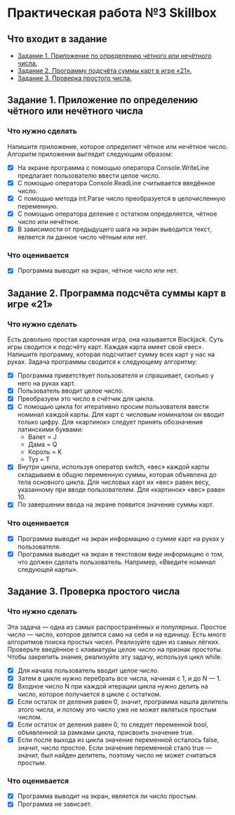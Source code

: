 # Практическая работа №3 Skillbox
## Что входит в задание
* [Задание 1. Приложение по определению чётного или нечётного числа.](#задание-1-приложение-по-определению-чётного-или-нечётного-числа)
* [Задание 2. Программу подсчёта суммы карт в игре «21».](#задание-2-программа-подсчёта-суммы-карт-в-игре-21)
* [Задание 3. Проверка простого числа.](#задание-3-проверка-простого-числа)

## Задание 1. Приложение по определению чётного или нечётного числа
### Что нужно сделать
Напишите приложение, которое определяет чётное или нечётное число. Алгоритм приложения выглядит следующим образом:
- [x] На экране программа с помощью оператора Console.WriteLine предлагает пользователю ввести целое число.
- [x] С помощью оператора Console.ReadLine считывается введённое число.
- [x] С помощью метода int.Parse число преобразуется в целочисленную переменную.
- [x] С помощью оператора деления с остатком определяется, чётное число или нечётное.
- [x] В зависимости от предыдущего шага на экран выводится текст, является ли данное число чётным или нет.

### Что оценивается
- [x] Программа выводит на экран, чётное число или нет. 

## Задание 2. Программа подсчёта суммы карт в игре «21»
### Что нужно сделать
Есть довольно простая карточная игра, она называется Blackjack. Суть игры сводится к подсчёту карт. Каждая карта имеет свой «вес». Напишите программу, которая подсчитает сумму всех карт у нас на руках. Задача программы сводится к следующему алгоритму:

- [x] Программа приветствует пользователя и спрашивает, сколько у него на руках карт.
- [x] Пользователь вводит целое число.
- [x] Преобразуем это число в счётчик для цикла.
- [x] С помощью цикла for итеративно просим пользователя ввести номинал каждой карты. Для карт с числовым номиналом он вводит только цифру.  Для «картинок» следует принять обозначения латинскими буквами:
  * Валет = J
  * Дама = Q
  * Король = K
  * Туз = T
- [x] Внутри цикла, используя оператор switch, «вес» каждой карты складываем в общую переменную суммы, которая объявлена до тела основного цикла. Для числовых карт их «вес» равен весу, указанному при вводе пользователем. Для «картинок» «вес» равен 10.
- [x] По завершении ввода на экране появится значение суммы карт.

### Что оценивается
- [x] Программа выводит на экран информацию о сумме карт на руках у пользователя. 
- [x] Программа выводит на экран в текстовом виде информацию о том, что должен сделать пользователь. Например, «Введите номинал следующей карты».

## Задание 3. Проверка простого числа
### Что нужно сделать
Эта задача — одна из самых распространённых и популярных. Простое число — число, которое делится само на себя и на единицу. Есть много алгоритмов поиска простых чисел. Реализуйте один из самых лёгких. Проверьте введённое с клавиатуры целое число на признак простоты. Чтобы закрепить знания, реализуйте эту задачу, используя цикл while.
- [x] Для начала пользователь вводит целое число.
- [x] Затем в цикле нужно перебрать все числа, начиная с 1, и до N — 1.
- [x] Входное число N при каждой итерации цикла нужно делить на число, которое получается в цикле с остатком. 
- [x] Если остаток от деления равен 0, значит, программа нашла делитель этого числа, и потому это число уже не может являться простым числом.
- [x] Если остаток от деления равен 0, то следует переменной bool, объявленной за рамками цикла, присвоить значение true.
- [x] Если после выхода из цикла значение переменной осталось false, значит, число простое. Если значение переменной стало true — значит, был найден делитель, поэтому число не может считаться простым.

### Что оценивается
- [x] Программа выводит на экран, является ли число простым.
- [x] Программа не зависает.
